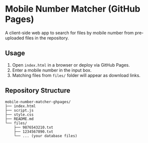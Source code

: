 # Mobile Number Matcher (GitHub Pages)

A client-side web app to search for files by mobile number from pre-uploaded files in the repository.

## Usage
1. Open `index.html` in a browser or deploy via GitHub Pages.
2. Enter a mobile number in the input box.
3. Matching files from `files/` folder will appear as download links.

## Repository Structure
```
mobile-number-matcher-ghpages/
├── index.html
├── script.js
├── style.css
├── README.md
└── files/
    ├── 9876543210.txt
    ├── 1234567890.txt
    └── ... (your database files)
```